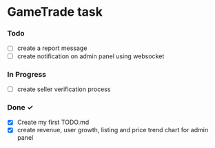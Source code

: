 # GameTrade task

### Todo

- [ ] create a report message  
- [ ] create notification on admin panel using websocket  

### In Progress

- [ ] create seller verification process  

### Done ✓

- [x] Create my first TODO.md
- [x] create revenue, user growth, listing and price trend chart for admin panel